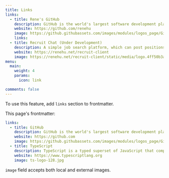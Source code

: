 ```yaml
---
title: Links
links:
  - title: Rene's GitHub
    description: GitHub is the world's largest software development platform.
    website: https://github.com/renehu
    image: https://github.githubassets.com/images/modules/logos_page/GitHub-Mark.png
    links:
  - title: Recruit Chat (Under Development)
    description: A simple job search platform, which can post positions and chat.
    website: https://renehu.net/recruit-client
    image: https://renehu.net/recruit-client/static/media/logo.4ff50b3a.png
menu:
  main:
    weight: 4
    params:
      icon: link

comments: false
---
```


To use this feature, add `links` section to frontmatter.

This page's frontmatter:

```yaml
links:
  - title: GitHub
    description: GitHub is the world's largest software development platform.
    website: https://github.com
    image: https://github.githubassets.com/images/modules/logos_page/GitHub-Mark.png
  - title: TypeScript
    description: TypeScript is a typed superset of JavaScript that compiles to plain JavaScript.
    website: https://www.typescriptlang.org
    image: ts-logo-128.jpg
```

`image` field accepts both local and external images.
